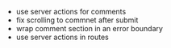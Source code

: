 - use server actions for comments
- fix scrolling to commnet after submit
- wrap comment section in an error boundary
- use server actions in routes